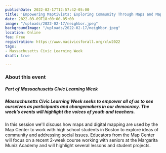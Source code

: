 ```yaml
---
publishDate: 2022-02-17T12:57:42-05:00
title: 'Empowering Maptivists: Exploring Community Through Maps and Mapping '
date: 2022-03-09T18:00:00-05:00
image: "/uploads/2022-02-17/neighbor.jpeg"
backgroundImage: "/uploads/2022-02-17/neighbor.jpeg"
location: Online
fee: Free
registration: https://www.macivicsforall.org/clw2022
tags:
- Massachusetts Civic Learning Week
draft: true

---
```

### About this event

##### Part of **Massachusetts Civic Learning Week**

##### Massachusetts Civic Learning Week seeks to empower all of us to see ourselves as participants and changemakers in our democracy. The week’s events will highlight the voices of youth and teachers.

In this session we'll discuss how maps and digital mapping are used by the Map Center to work with high school students in Boston to explore ideas of community and addressing social issues. Educators from the Map Center will focus on a recent 2-week course working with seniors at the Margarita Muniz Academy and will highlight several lessons and student projects.